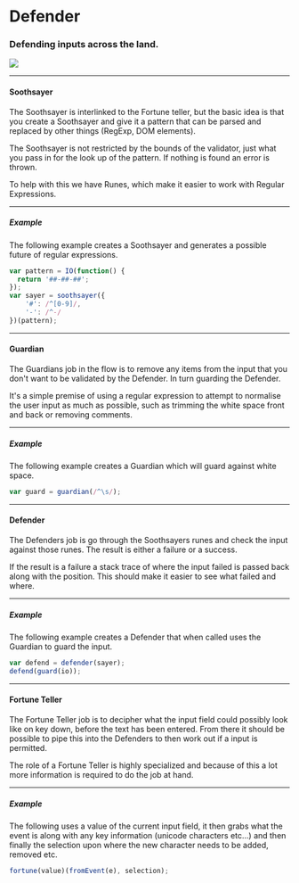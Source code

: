 # Defender

### Defending inputs across the land.

![](https://raw.github.com/fantasyland/fantasy-land/master/logo.png)

* * *

#### Soothsayer

The Soothsayer is interlinked to the Fortune teller, but the basic
idea is that you create a Soothsayer and give it a pattern that 
can be parsed and replaced by other things (RegExp, DOM elements).

The Soothsayer is not restricted by the bounds of the validator,
just what you pass in for the look up of the pattern. If nothing
is found an error is thrown.

To help with this we have Runes, which make it easier to work with
Regular Expressions.

* * *

##### Example

The following example creates a Soothsayer and generates a possible
future of regular expressions.

```javascript
var pattern = IO(function() {
  return '##-##-##';
});
var sayer = soothsayer({
    '#': /^[0-9]/,
    '-': /^-/
})(pattern);
```

* * *

#### Guardian

The Guardians job in the flow is to remove any items from the input
that you don't want to be validated by the Defender. In turn
guarding the Defender.

It's a simple premise of using a regular expression to attempt to
normalise the user input as much as possible, such as trimming 
the white space front and back or removing comments.

* * *

##### Example

The following example creates a Guardian which will guard against
white space.

```javascript
var guard = guardian(/^\s/);
```

* * *

#### Defender

The Defenders job is go through the Soothsayers runes and check
the input against those runes. The result is either a failure or
a success.

If the result is a failure a stack trace of where the input failed
is passed back along with the position. This should make it easier
to see what failed and where.

* * *

##### Example

The following example creates a Defender that when called uses
the Guardian to guard the input.

```javascript
var defend = defender(sayer);
defend(guard(io));
```

* * *

#### Fortune Teller

The Fortune Teller job is to decipher what the input field could
possibly look like on key down, before the text has been entered.
From there it should be possible to pipe this into the Defenders
to then work out if a input is permitted. 

The role of a Fortune Teller is highly specialized and because of
this a lot more information is required to do the job at hand.

* * *

##### Example

The following uses a value of the current input field, it then
grabs what the event is along with any key information (unicode
characters etc...) and then finally the selection upon where the
new character needs to be added, removed etc.

```javascript
fortune(value)(fromEvent(e), selection);
```
